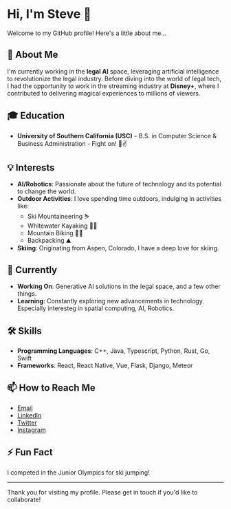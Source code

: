 # Hi, I'm Steve 👋

Welcome to my GitHub profile! Here's a little about me...

## 🚀 About Me

I'm currently working in the **legal AI** space, leveraging artificial intelligence to revolutionize the legal industry. Before diving into the world of legal tech, I had the opportunity to work in the streaming industry at **Disney+**, where I contributed to delivering magical experiences to millions of viewers.

## 🎓 Education

- **University of Southern California (USC)** - B.S. in Computer Science & Business Administration - Fight on! 💯✌️

## 💡 Interests

- **AI/Robotics**: Passionate about the future of technology and its potential to change the world.
- **Outdoor Activities**: I love spending time outdoors, indulging in activities like:
  - Ski Mountaineering ⛷️
  - Whitewater Kayaking 🚣‍♂️
  - Mountain Biking 🚵‍♂️
  - Backpacking ⛰️
- **Skiing**: Originating from Aspen, Colorado, I have a deep love for skiing.

## 🌱 Currently

- **Working On**: Generative AI solutions in the legal space, and a few other things.
- **Learning**: Constantly exploring new advancements in technology. Especially interesteg in spatial computing, AI, Robotics.

## 🛠️ Skills

- **Programming Languages**: C++, Java, Typescript, Python, Rust, Go, Swift
- **Frameworks**: React, React Native, Vue, Flask, Django, Meteor

## 📫 How to Reach Me

- [Email](mailto:anderssj@usc.edu)
- [LinkedIn](https://www.linkedin.com/in/anderson9)
- [Twitter](https://twitter.com/swaggerhound_og)
- [Instagram](https://instagram.com/swaggerhound_og)

## ⚡ Fun Fact

I competed in the Junior Olympics for ski jumping!

---

Thank you for visiting my profile. Please get in touch if you'd like to collaborate!
